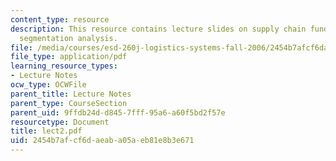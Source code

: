 ```yaml
---
content_type: resource
description: This resource contains lecture slides on supply chain fundamentals and
  segmentation analysis.
file: /media/courses/esd-260j-logistics-systems-fall-2006/2454b7afcf6daeaba05aeb81e8b3e671_lect2.pdf
file_type: application/pdf
learning_resource_types:
- Lecture Notes
ocw_type: OCWFile
parent_title: Lecture Notes
parent_type: CourseSection
parent_uid: 9ffdb24d-d845-7fff-95a6-a60f5bd2f57e
resourcetype: Document
title: lect2.pdf
uid: 2454b7af-cf6d-aeab-a05a-eb81e8b3e671
---
```

